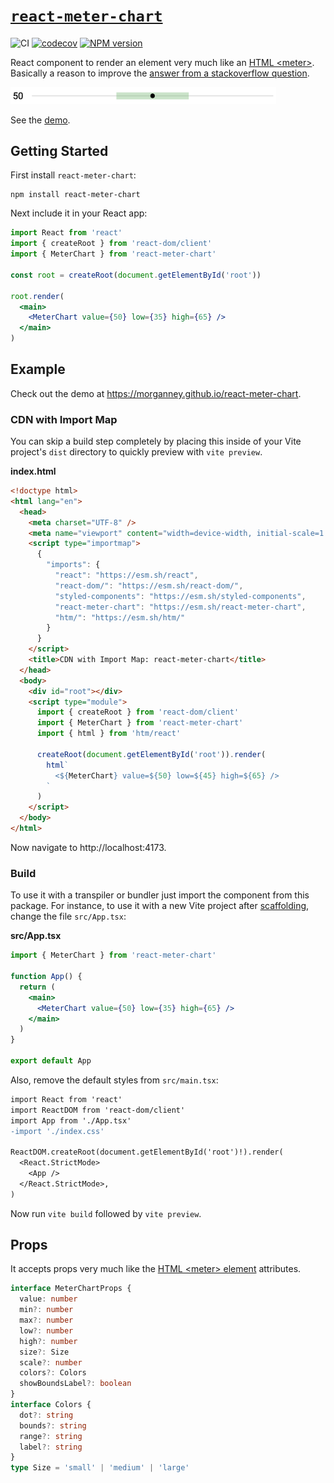 # [`react-meter-chart`](https://www.npmjs.com/package/react-meter-chart)

![CI](https://github.com/morganney/react-meter-chart/actions/workflows/ci.yml/badge.svg)
[![codecov](https://codecov.io/gh/morganney/react-meter-chart/branch/main/graph/badge.svg?token=D81HI92YGO)](https://codecov.io/gh/morganney/react-meter-chart)
[![NPM version](https://img.shields.io/npm/v/react-meter-chart.svg)](https://www.npmjs.com/package/react-meter-chart)

React component to render an element very much like an [HTML &lt;meter&gt;](https://developer.mozilla.org/en-US/docs/Web/HTML/Element/meter). Basically a reason to improve the [answer from a stackoverflow question](https://stackoverflow.com/questions/73961347/range-line-component-in-react/73999120#73999120).

<img src="./react-meter-chart.png" alt="Meter chart react component" width="425" />

See the [demo](https://morganney.github.io/react-meter-chart).

## Getting Started

First install `react-meter-chart`:

```console
npm install react-meter-chart
```

Next include it in your React app:

```jsx
import React from 'react'
import { createRoot } from 'react-dom/client'
import { MeterChart } from 'react-meter-chart'

const root = createRoot(document.getElementById('root'))

root.render(
  <main>
    <MeterChart value={50} low={35} high={65} />
  </main>
)
```

## Example

Check out the demo at https://morganney.github.io/react-meter-chart.

### CDN with Import Map

You can skip a build step completely by placing this inside of your Vite project's `dist` directory to quickly preview with `vite preview`.

**index.html**

```html
<!doctype html>
<html lang="en">
  <head>
    <meta charset="UTF-8" />
    <meta name="viewport" content="width=device-width, initial-scale=1.0" />
    <script type="importmap">
      {
        "imports": {
          "react": "https://esm.sh/react",
          "react-dom/": "https://esm.sh/react-dom/",
          "styled-components": "https://esm.sh/styled-components",
          "react-meter-chart": "https://esm.sh/react-meter-chart",
          "htm/": "https://esm.sh/htm/"
        }
      }
    </script>
    <title>CDN with Import Map: react-meter-chart</title>
  </head>
  <body>
    <div id="root"></div>
    <script type="module">
      import { createRoot } from 'react-dom/client'
      import { MeterChart } from 'react-meter-chart'
      import { html } from 'htm/react'

      createRoot(document.getElementById('root')).render(
        html`
          <${MeterChart} value=${50} low=${45} high=${65} />
        `
      )
    </script>
  </body>
</html>
```

Now navigate to http://localhost:4173.

### Build

To use it with a transpiler or bundler just import the component from this package. For instance, to use it with a new Vite project after [scaffolding](https://vitejs.dev/guide/#scaffolding-your-first-vite-project), change the file `src/App.tsx`:

**src/App.tsx**

```jsx
import { MeterChart } from 'react-meter-chart'

function App() {
  return (
    <main>
      <MeterChart value={50} low={35} high={65} />
    </main>
  )
}

export default App
```

Also, remove the default styles from `src/main.tsx`:

```diff
import React from 'react'
import ReactDOM from 'react-dom/client'
import App from './App.tsx'
-import './index.css'

ReactDOM.createRoot(document.getElementById('root')!).render(
  <React.StrictMode>
    <App />
  </React.StrictMode>,
)
```

Now run `vite build` followed by `vite preview`.

## Props

It accepts props very much like the <a href="https://developer.mozilla.org/en-US/docs/Web/HTML/Element/meter">HTML &lt;meter&gt; element</a> attributes.

```ts
interface MeterChartProps {
  value: number
  min?: number
  max?: number
  low?: number
  high?: number
  size?: Size
  scale?: number
  colors?: Colors
  showBoundsLabel?: boolean
}
interface Colors {
  dot?: string
  bounds?: string
  range?: string
  label?: string
}
type Size = 'small' | 'medium' | 'large'
```

